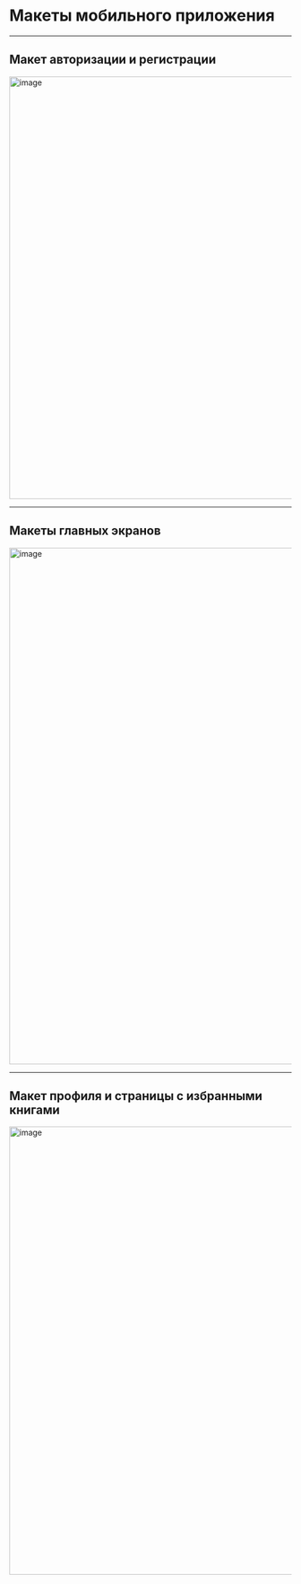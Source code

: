 # Макеты мобильного приложения

---
## Макет авторизации и регистрации
<img width="1336" height="754" alt="image" src="https://github.com/user-attachments/assets/a2395f5b-01bc-4d51-bce5-5372327b1416" />

---
## Макеты главных экранов
<img width="2110" height="922" alt="image" src="https://github.com/user-attachments/assets/ad505418-f613-4467-9ea3-fe21c4d3c1b9" />

---
## Макет профиля и страницы с избранными книгами 
<img width="800" height="800" alt="image" src="https://github.com/user-attachments/assets/88c334f6-ef88-4664-878b-1769dcffd6f6" />


